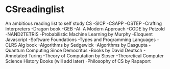 # CSreadinglist
An ambitious reading list to self study CS
-SICP
-CSAPP
-OSTEP
-Crafting Interpreters
-Dragon book
-GEB
-AI: A Modern Approach
-CODE by Petzold
-NAND2TETRIS
-Probabilistic Machine Learning by Murphy
-Eloquent Javascript
-Software Foundations
-Types and Programming Languages
-CLRS Alg book
-Algorithms by Sedgewick
-Algorithms by Dasgupta
-Quantum Computing Since Democritus
-Books by David Deutsch
-Annotated Turing
-Theory of Computation by Sipser
-Theoretical Computer Science History Books (will add later)
-Philosophy of CS by Rapaport